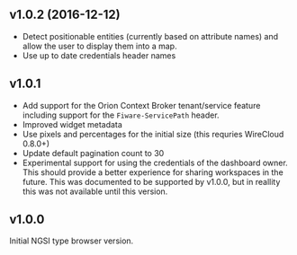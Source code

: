 ## v1.0.2 (2016-12-12)

- Detect positionable entities (currently based on attribute names) and allow
  the user to display them into a map.
- Use up to date credentials header names

## v1.0.1

- Add support for the Orion Context Broker tenant/service feature including
  support for the `Fiware-ServicePath` header.
- Improved widget metadata
- Use pixels and percentages for the initial size (this requries WireCloud 0.8.0+)
- Update default pagination count to 30
- Experimental support for using the credentials of the dashboard owner. This
  should provide a better experience for sharing workspaces in the future. This
  was documented to be supported by v1.0.0, but in reallity this was not
  available until this version.


## v1.0.0

Initial NGSI type browser version.
